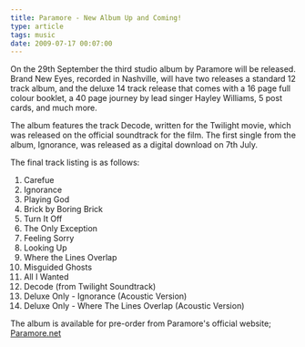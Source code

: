 ```yaml
---
title: Paramore - New Album Up and Coming!
type: article
tags: music
date: 2009-07-17 00:07:00
---
```


On the 29th September the third studio album by Paramore will be released. Brand New Eyes, recorded in Nashville, will have two releases a standard 12 track album, and the deluxe 14 track release that comes with a 16 page full colour booklet, a 40 page journey by lead singer Hayley Williams, 5 post cards, and much more.

The album features the track Decode, written for the Twilight movie, which was released on the official soundtrack for the film. The first single from the album, Ignorance, was released as a digital download on 7th July.

The final track listing is as follows:

1. Carefue
2. Ignorance
3. Playing God
4. Brick by Boring Brick
5. Turn It Off
6. The Only Exception
7. Feeling Sorry
8. Looking Up
9. Where the Lines Overlap
10. Misguided Ghosts
11. All I Wanted
12. Decode (from Twilight Soundtrack)
13. Deluxe Only - Ignorance (Acoustic Version)
14. Deluxe Only - Where The Lines Overlap (Acoustic Version)

The album is available for pre-order from Paramore's official website; <a href="https://www.paramore.net/">Paramore.net</a>
